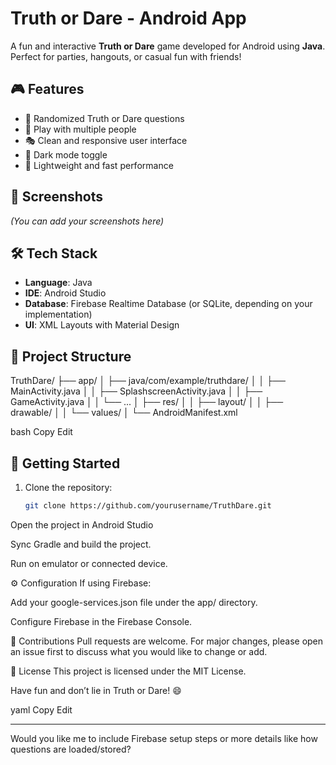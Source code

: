 # Truth or Dare - Android App

A fun and interactive **Truth or Dare** game developed for Android using **Java**. Perfect for parties, hangouts, or casual fun with friends!

## 🎮 Features

- 🎲 Randomized Truth or Dare questions
- 👥 Play with multiple people
- 🎭 Clean and responsive user interface
- 🌙 Dark mode toggle
- 🚀 Lightweight and fast performance

## 📱 Screenshots

*(You can add your screenshots here)*

## 🛠 Tech Stack

- **Language**: Java
- **IDE**: Android Studio
- **Database**: Firebase Realtime Database (or SQLite, depending on your implementation)
- **UI**: XML Layouts with Material Design

## 📂 Project Structure

TruthDare/
├── app/
│ ├── java/com/example/truthdare/
│ │ ├── MainActivity.java
│ │ ├── SplashscreenActivity.java
│ │ ├── GameActivity.java
│ │ └── ...
│ ├── res/
│ │ ├── layout/
│ │ ├── drawable/
│ │ └── values/
│ └── AndroidManifest.xml

bash
Copy
Edit

## 🚀 Getting Started

1. Clone the repository:
   ```bash
   git clone https://github.com/yourusername/TruthDare.git
Open the project in Android Studio

Sync Gradle and build the project.

Run on emulator or connected device.

⚙️ Configuration
If using Firebase:

Add your google-services.json file under the app/ directory.

Configure Firebase in the Firebase Console.

🤝 Contributions
Pull requests are welcome. For major changes, please open an issue first to discuss what you would like to change or add.

📄 License
This project is licensed under the MIT License.

Have fun and don’t lie in Truth or Dare! 😄

yaml
Copy
Edit

---

Would you like me to include Firebase setup steps or more details like how questions are loaded/stored?
